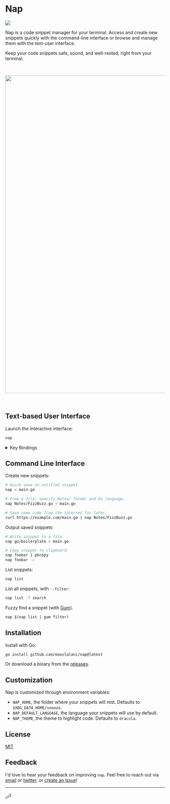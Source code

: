 # Nap

![](https://user-images.githubusercontent.com/42545625/202176622-a822dc10-f9fb-46bf-943e-a6dc20016618.png)

Nap is a code snippet manager for your terminal. Access and create new snippets
quickly with the command-line interface or browse and manage them with the
text-user interface.

Keep your code snippets safe, sound, and well-rested, right from your terminal.

<br />

<p align="center">
<img width="1000" src="https://user-images.githubusercontent.com/42545625/202191135-0eca8fbc-a216-4c00-a3f2-ef6ce41f011f.gif" />
</p>

<br />

## Text-based User Interface

Launch the interactive interface:

```bash
nap
```

<details>

<summary>Key Bindings</summary>

<br />

| Action | Key |
| :--- | :--- |
| Create a new snippet | <kbd>n</kbd> |
| Edit selected snippet (in `$EDITOR`) | <kbd>e</kbd> |
| Copy selected snippet to clipboard | <kbd>c</kbd> |
| Paste clipboard to selected snippet | <kbd>p</kbd> |
| Delete selected snippet | <kbd>x</kbd> |
| Rename selected snippet | <kbd>r</kbd> |
| Set folder of selected snippet | <kbd>f</kbd> |
| Set language of selected snippet | <kbd>L</kbd> |
| Move to next pane | <kbd>tab</kbd> |
| Move to previous pane | <kbd>shift+tab</kbd> |
| Search for snippets | <kbd>/</kbd> |
| Toggle help | <kbd>?</kbd> |
| Quit application | <kbd>q</kbd> <kbd>ctrl+c</kbd> |

</details>

## Command Line Interface

Create new snippets:

```bash
# Quick save an untitled snippet.
nap < main.go

# From a file, specify Notes/ folder and Go language.
nap Notes/FizzBuzz.go < main.go

# Save some code from the internet for later.
curl https://example.com/main.go | nap Notes/FizzBuzz.go
```

Output saved snippets:

```bash
# Write snippet to a file.
nap go/boilerplate > main.go

# Copy snippet to clipboard.
nap foobar | pbcopy
nap foobar -c
```

List snippets:

```bash
nap list
```

List all snippets, with `--filter`:

```bash
nap list -f search
```

Fuzzy find a snippet (with [Gum](https://github.com/charmbracelet/gum)).

```bash
nap $(nap list | gum filter)
```

## Installation

<!--

Use a package manager:

```bash
# macOS
brew install nap

# Arch
yay -S nap

# Nix
nix-env -iA nixpkgs.nap
```

-->

Install with Go:

```sh
go install github.com/maaslalani/nap@latest
```

Or download a binary from the [releases](https://github.com/maaslalani/nap/releases).


## Customization

Nap is customized through environment variables:
* `NAP_HOME`, the folder where your snippets will rest. Defaults to `$XDG_DATA_HOME/snooze`.
* `NAP_DEFAULT_LANGUAGE`, the language your snippets will use by default.
* `NAP_THEME`, the theme to highlight code. Defaults to `dracula`.

## License

[MIT](https://github.com/maaslalani/nap/blob/master/LICENSE)


## Feedback

I'd love to hear your feedback on improving `nap`.
Feel free to reach out via [email](mailto:maas@lalani.dev) or [twitter](https://twitter.com/maaslalani), or [create an issue](https://github.com/maaslalani/nap/issues/new)!

---

<sub><sub>z</sub></sub><sub>z</sub>z

